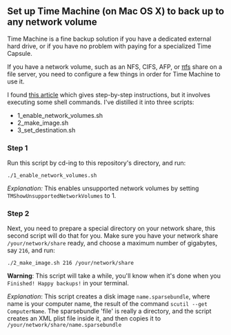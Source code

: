 ## Set up Time Machine (on Mac OS X) to back up to any network volume

Time Machine is a fine backup solution if you have a dedicated external hard drive, or if you have no problem with paying for a specialized Time Capsule.

If you have a network volume, such as an NFS, CIFS, AFP, or [πfs](https://github.com/philipl/pifs#readme) share on a file server, you need to configure a few things in order for Time Machine to use it.

I found [this article](http://lifehacker.com/5691649/an-easier-way-to-set-up-time-machine-to-back-up-to-a-networked-windows-computer) which gives step-by-step instructions, but it involves executing some shell commands. I've distilled it into three scripts: 

 - 1_enable_network_volumes.sh
 - 2_make_image.sh
 - 3_set_destination.sh
 
### Step 1

Run this script by cd-ing to this repository's directory, and run:

``` 
./1_enable_network_volumes.sh
```

_Explanation:_ This enables unsupported network volumes by setting `TMShowUnsupportedNetworkVolumes` to 1.

### Step 2

Next, you need to prepare a special directory on your network share, this second script will do that for you. Make sure you have your network share `/your/network/share` ready, and choose a maximum number of gigabytes, say `216`, and run:

```
./2_make_image.sh 216 /your/network/share
```

__Warning__: This script will take a while, you'll know when it's done when you `Finished! Happy backups!` in your terminal.

_Explanation_: This script creates a disk image `name.sparsebundle`, where name is your computer name, the result of the command `scutil --get ComputerName`. The sparsebundle 'file' is really a directory, and the script creates an XML plist file inside it, and then copies it to `/your/network/share/name.sparsebundle`
